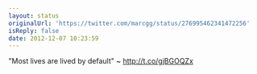 ```yaml
---
layout: status
originalUrl: 'https://twitter.com/marcgg/status/276995462341472256'
isReply: false
date: 2012-12-07 10:23:59
---
```


"Most lives are lived by default" ~ http://t.co/gjBGOQZx
